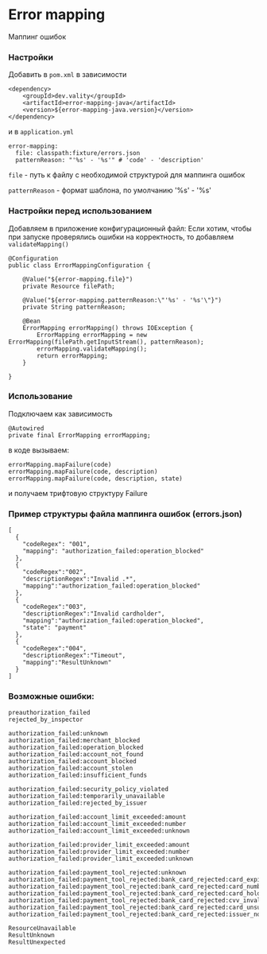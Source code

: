 # Error mapping

Маппинг ошибок


### Настройки

Добавить в `pom.xml` в зависимости

```
<dependency>
    <groupId>dev.vality</groupId>
    <artifactId>error-mapping-java</artifactId>
    <version>${error-mapping-java.version}</version>
</dependency>
```

и в `application.yml`

```
error-mapping:
  file: classpath:fixture/errors.json
  patternReason: "'%s' - '%s'" # 'code' - 'description'
```

`file` - путь к файлу с необходимой структурой для маппинга ошибок

`patternReason` - формат шаблона, по умолчанию '%s' - '%s'


### Настройки перед использованием

Добавляем в приложение конфигурационный файл:
Если хотим, чтобы при запуске проверялись ошибки на корректность, то добавляем `validateMapping()`

```
@Configuration
public class ErrorMappingConfiguration {

    @Value("${error-mapping.file}")
    private Resource filePath;

    @Value("${error-mapping.patternReason:\"'%s' - '%s'\"}")
    private String patternReason;

    @Bean
    ErrorMapping errorMapping() throws IOException {
        ErrorMapping errorMapping = new ErrorMapping(filePath.getInputStream(), patternReason);
        errorMapping.validateMapping();
        return errorMapping;
    }

}
```


### Использование

Подключаем как зависимость

```
@Autowired
private final ErrorMapping errorMapping;
```

в коде вызываем:
```
errorMapping.mapFailure(code)
errorMapping.mapFailure(code, description)
errorMapping.mapFailure(code, description, state)
```
и получаем трифтовую структуру Failure

### Пример структуры файла маппинга ошибок (errors.json)

```
[
  {
    "codeRegex": "001",
    "mapping": "authorization_failed:operation_blocked"
  },
  {
    "codeRegex":"002",
    "descriptionRegex":"Invalid .*",
    "mapping":"authorization_failed:operation_blocked"
  },
  {
    "codeRegex":"003",
    "descriptionRegex":"Invalid cardholder",
    "mapping":"authorization_failed:operation_blocked",
    "state": "payment"
  },
  {
    "codeRegex":"004",
    "descriptionRegex":"Timeout",
    "mapping":"ResultUnknown"
  }
]

```


### Возможные ошибки:

```
preauthorization_failed
rejected_by_inspector

authorization_failed:unknown
authorization_failed:merchant_blocked
authorization_failed:operation_blocked
authorization_failed:account_not_found
authorization_failed:account_blocked
authorization_failed:account_stolen
authorization_failed:insufficient_funds

authorization_failed:security_policy_violated
authorization_failed:temporarily_unavailable
authorization_failed:rejected_by_issuer

authorization_failed:account_limit_exceeded:amount
authorization_failed:account_limit_exceeded:number
authorization_failed:account_limit_exceeded:unknown

authorization_failed:provider_limit_exceeded:amount
authorization_failed:provider_limit_exceeded:number
authorization_failed:provider_limit_exceeded:unknown

authorization_failed:payment_tool_rejected:unknown
authorization_failed:payment_tool_rejected:bank_card_rejected:card_expired
authorization_failed:payment_tool_rejected:bank_card_rejected:card_number_invalid
authorization_failed:payment_tool_rejected:bank_card_rejected:card_holder_invalid
authorization_failed:payment_tool_rejected:bank_card_rejected:cvv_invalid
authorization_failed:payment_tool_rejected:bank_card_rejected:card_unsupported
authorization_failed:payment_tool_rejected:bank_card_rejected:issuer_not_found

ResourceUnavailable
ResultUnknown
ResultUnexpected
```
